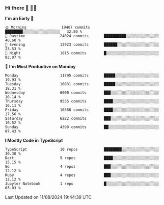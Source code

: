 ### Hi there 👋 🧑‍💻



<!--START_SECTION:waka-->
**I'm an Early 🐤** 

```text
🌞 Morning                19407 commits       ████████░░░░░░░░░░░░░░░░░   32.80 % 
🌆 Daytime                24024 commits       ██████████░░░░░░░░░░░░░░░   40.60 % 
🌃 Evening                13923 commits       ██████░░░░░░░░░░░░░░░░░░░   23.53 % 
🌙 Night                  1815 commits        █░░░░░░░░░░░░░░░░░░░░░░░░   03.07 % 
```
📅 **I'm Most Productive on Monday** 

```text
Monday                   11795 commits       █████░░░░░░░░░░░░░░░░░░░░   19.93 % 
Tuesday                  10831 commits       █████░░░░░░░░░░░░░░░░░░░░   18.31 % 
Wednesday                6000 commits        ███░░░░░░░░░░░░░░░░░░░░░░   10.14 % 
Thursday                 9535 commits        ████░░░░░░░░░░░░░░░░░░░░░   16.11 % 
Friday                   10388 commits       ████░░░░░░░░░░░░░░░░░░░░░   17.56 % 
Saturday                 6222 commits        ███░░░░░░░░░░░░░░░░░░░░░░   10.52 % 
Sunday                   4398 commits        ██░░░░░░░░░░░░░░░░░░░░░░░   07.43 % 
```


**I Mostly Code in TypeScript** 

```text
TypeScript               10 repos            ████████░░░░░░░░░░░░░░░░░   30.30 % 
Dart                     5 repos             ████░░░░░░░░░░░░░░░░░░░░░   15.15 % 
Go                       4 repos             ███░░░░░░░░░░░░░░░░░░░░░░   12.12 % 
Ruby                     4 repos             ███░░░░░░░░░░░░░░░░░░░░░░   12.12 % 
Jupyter Notebook         1 repo              █░░░░░░░░░░░░░░░░░░░░░░░░   03.03 % 
```




 Last Updated on 11/08/2024 19:44:39 UTC
<!--END_SECTION:waka-->


